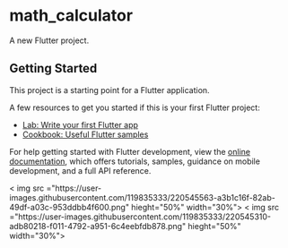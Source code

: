 # math_calculator

A new Flutter project.

## Getting Started

This project is a starting point for a Flutter application.

A few resources to get you started if this is your first Flutter project:

- [Lab: Write your first Flutter app](https://docs.flutter.dev/get-started/codelab)
- [Cookbook: Useful Flutter samples](https://docs.flutter.dev/cookbook)

For help getting started with Flutter development, view the
[online documentation](https://docs.flutter.dev/), which offers tutorials,
samples, guidance on mobile development, and a full API reference.

<p>
< img src ="https://user-images.githubusercontent.com/119835333/220545563-a3b1c16f-82ab-49df-a03c-953ddbb4f600.png" hieght="50%" width="30%">
< img src ="https://user-images.githubusercontent.com/119835333/220545310-adb80218-f011-4792-a951-6c4eebfdb878.png" hieght="50%" width="30%">
</p>
